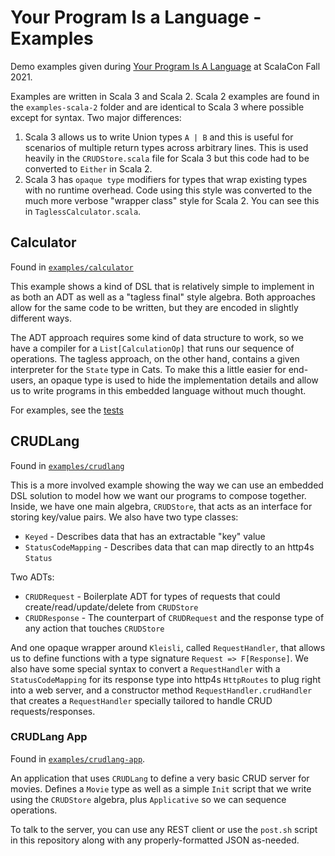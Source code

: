 # Your Program Is a Language - Examples
Demo examples given during [Your Program Is A Language](https://slides.rpeters.dev/scalacon-dsl/) at ScalaCon Fall 2021.

Examples are written in Scala 3 and Scala 2.
Scala 2 examples are found in the `examples-scala-2` folder and are identical to Scala 3 where possible except for syntax.
Two major differences:

1. Scala 3 allows us to write Union types `A | B` and this is useful for scenarios of multiple return types across arbitrary lines. This is used heavily in the `CRUDStore.scala` file for Scala 3 but this code had to be converted to `Either` in Scala 2.
2. Scala 3 has `opaque type` modifiers for types that wrap existing types with no runtime overhead. Code using this style was converted to the much more verbose "wrapper class" style for Scala 2. You can see this in `TaglessCalculator.scala`.

## Calculator
Found in [`examples/calculator`](examples/calculator/src)

This example shows a kind of DSL that is relatively simple to implement in as both an ADT as well as a "tagless final" style algebra.
Both approaches allow for the same code to be written, but they are encoded in slightly different ways.

The ADT approach requires some kind of data structure to work, so we have a compiler for a `List[CalculationOp]` that runs our sequence of operations.
The tagless approach, on the other hand, contains a given interpreter for the `State` type in Cats.
To make this a little easier for end-users, an opaque type is used to hide the implementation details and allow us to write programs in this embedded language without much thought.

For examples, see the [tests](examples/calculator/src/test/scala/examples/calculator)

## CRUDLang
Found in [`examples/crudlang`](examples/crudlang/src/main/scala/examples/crudlang)

This is a more involved example showing the way we can use an embedded DSL solution to model how we want our programs to compose together.
Inside, we have one main algebra, `CRUDStore`, that acts as an interface for storing key/value pairs.
We also have two type classes:

* `Keyed` - Describes data that has an extractable "key" value
* `StatusCodeMapping` - Describes data that can map directly to an http4s `Status`

Two ADTs:

* `CRUDRequest` - Boilerplate ADT for types of requests that could create/read/update/delete from `CRUDStore`
* `CRUDResponse` - The counterpart of `CRUDRequest` and the response type of any action that touches `CRUDStore`

And one opaque wrapper around `Kleisli`, called `RequestHandler`, that allows us to define functions with a type signature `Request => F[Response]`.
We also have some special syntax to convert a `RequestHandler` with a `StatusCodeMapping` for its response type into http4s `HttpRoutes` to plug right into a web server, and a constructor method `RequestHandler.crudHandler` that creates a `RequestHandler` specially tailored to handle CRUD requests/responses.

### CRUDLang App
Found in [`examples/crudlang-app`](examples/crudlang-app/src/main/scala/examples/crudlang/app).

An application that uses `CRUDLang` to define a very basic CRUD server for movies.
Defines a `Movie` type as well as a simple `Init` script that we write using the `CRUDStore` algebra, plus `Applicative` so we can sequence operations.

To talk to the server, you can use any REST client or use the `post.sh` script in this repository along with any properly-formatted JSON as-needed.
